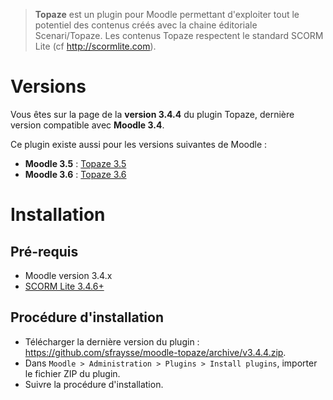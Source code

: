 > **Topaze** est un plugin pour Moodle permettant d'exploiter tout le potentiel des contenus créés avec la chaine éditoriale Scenari/Topaze.
Les contenus Topaze respectent le standard SCORM Lite (cf http://scormlite.com).


# Versions

Vous êtes sur la page de la **version 3.4.4** du plugin Topaze, dernière version compatible avec **Moodle 3.4**.

Ce plugin existe aussi pour les versions suivantes de Moodle :
- **Moodle 3.5** : [Topaze 3.5](https://github.com/sfraysse/moodle-topaze/tree/3.5)
- **Moodle 3.6** : [Topaze 3.6](https://github.com/sfraysse/moodle-topaze/tree/3.6)


# Installation


## Pré-requis

- Moodle version 3.4.x
- [SCORM Lite 3.4.6+](https://github.com/sfraysse/moodle-scormlite/tree/3.4)


## Procédure d'installation

- Télécharger la dernière version du plugin : https://github.com/sfraysse/moodle-topaze/archive/v3.4.4.zip.
- Dans `Moodle > Administration > Plugins > Install plugins`, importer le fichier ZIP du plugin.
- Suivre la procédure d'installation.



